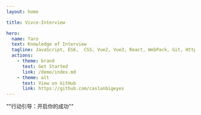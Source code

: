 ```yaml
---
layout: home

title: Vivce-Interview

hero:
  name: Taro
  text: Knowledge of Interview
  tagline: JavaScript, ES6,  CSS, Vue2, Vue3, React, WebPack, Git, Http, NodeJs, algorithm.
  actions:
    - theme: brand
      text: Get Started
      link: /demo/index.md
    - theme: alt
      text: View on GitHub
      link: https://github.com/caslanbigeyes
---
```


 
"\"行动引导：开启你的成功\""